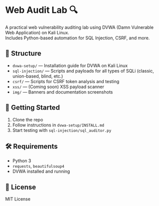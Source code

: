 # Web Audit Lab 🔍

A practical web vulnerability auditing lab using DVWA (Damn Vulnerable Web Application) on Kali Linux.  
Includes Python-based automation for SQL Injection, CSRF, and more.

## 📂 Structure

- `dvwa-setup/` — Installation guide for DVWA on Kali Linux
- `sql-injection/` — Scripts and payloads for all types of SQLi (classic, union-based, blind, etc.)
- `csrf/` — Scripts for CSRF token analysis and testing
- `xss/` — (Coming soon) XSS payload scanner
- `img/` — Banners and documentation screenshots

## 🚀 Getting Started

1. Clone the repo
2. Follow instructions in `dvwa-setup/INSTALL.md`
3. Start testing with `sql-injection/sql_auditor.py`

## 🛠️ Requirements

- Python 3
- `requests`, `beautifulsoup4`
- DVWA installed and running

## 📜 License

MIT License
